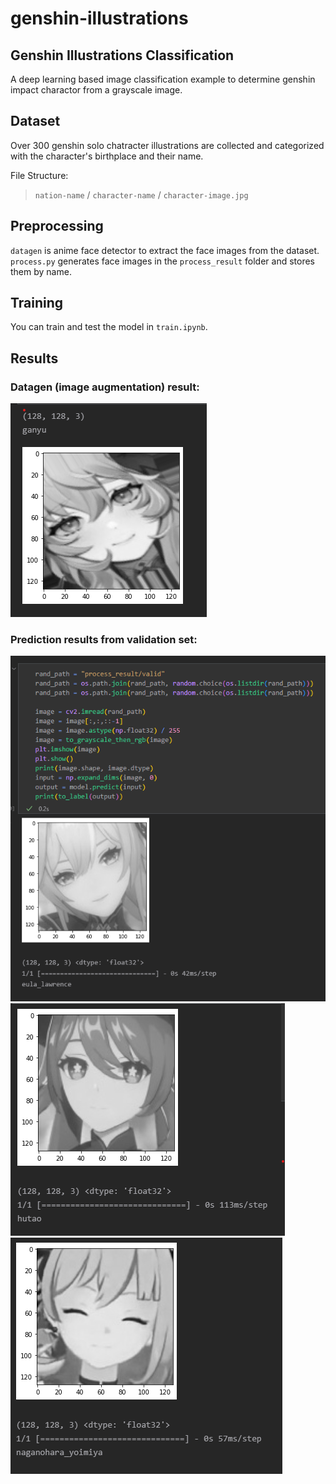 ﻿# genshin-illustrations

## Genshin Illustrations Classification
A deep learning based image classification example to determine genshin impact charactor from a grayscale image.

## Dataset

Over 300 genshin solo chatracter illustrations are collected and categorized with the character's birthplace and their name.

File Structure:
> `nation-name` / `character-name` / `character-image.jpg`

## Preprocessing
`datagen` is anime face detector to extract the face images from the dataset. `process.py` generates face images in the `process_result` folder and stores them by name.

## Training
You can train and test the model in `train.ipynb`.

## Results

### Datagen (image augmentation) result:  
![datagen result](datagen_result.png)  

### Prediction results from validation set:  
![result1](prediction_result.png)  
![result2](prediction_result2.png)  
![result3](prediction_result3.png)  
